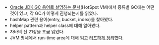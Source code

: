 * [Oracle JDK GC 용어로 설명하는 문서](https://www.oracle.com/technetwork/java/javase/memorymanagement-whitepaper-150215.pdf)(HotSpot VM)에서 종류별 GC에는 어떤 것이 있고, 각 GC가 어떻게 진행되는지를 읽었다.
* hashMap 관련 용어(entry, bucket, index)를 찾아봤다.
* helper pattern과 helper class에 대해 알아봤다.
* 자바의 신 21장을 조금 읽었다.
* JVM 명세에서 run-time area에 대해 읽고 [러프하게 정리](../Java/run_time_area.md)했다.
